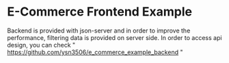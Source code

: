 # E-Commerce Frontend Example

Backend is provided with json-server and in order to improve the performance, filtering data is provided on server side.
In order to access api design, you can check  " https://github.com/ysn3506/e_commerce_example_backend "
